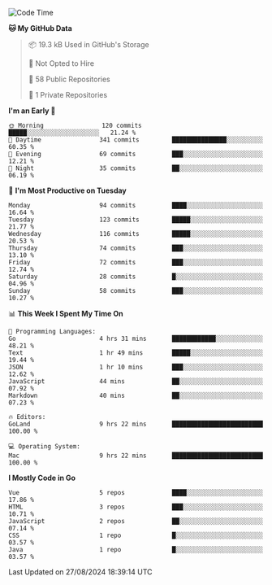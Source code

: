<!--START_SECTION:waka-->
![Code Time](http://img.shields.io/badge/Code%20Time-1%2C225%20hrs%2057%20mins-blue)

**🐱 My GitHub Data** 

> 📦 19.3 kB Used in GitHub's Storage 
 > 
> 🚫 Not Opted to Hire
 > 
> 📜 58 Public Repositories 
 > 
> 🔑 1 Private Repositories 
 > 
**I'm an Early 🐤** 

```text
🌞 Morning                120 commits         █████░░░░░░░░░░░░░░░░░░░░   21.24 % 
🌆 Daytime                341 commits         ███████████████░░░░░░░░░░   60.35 % 
🌃 Evening                69 commits          ███░░░░░░░░░░░░░░░░░░░░░░   12.21 % 
🌙 Night                  35 commits          ██░░░░░░░░░░░░░░░░░░░░░░░   06.19 % 
```
📅 **I'm Most Productive on Tuesday** 

```text
Monday                   94 commits          ████░░░░░░░░░░░░░░░░░░░░░   16.64 % 
Tuesday                  123 commits         █████░░░░░░░░░░░░░░░░░░░░   21.77 % 
Wednesday                116 commits         █████░░░░░░░░░░░░░░░░░░░░   20.53 % 
Thursday                 74 commits          ███░░░░░░░░░░░░░░░░░░░░░░   13.10 % 
Friday                   72 commits          ███░░░░░░░░░░░░░░░░░░░░░░   12.74 % 
Saturday                 28 commits          █░░░░░░░░░░░░░░░░░░░░░░░░   04.96 % 
Sunday                   58 commits          ███░░░░░░░░░░░░░░░░░░░░░░   10.27 % 
```


📊 **This Week I Spent My Time On** 

```text
💬 Programming Languages: 
Go                       4 hrs 31 mins       ████████████░░░░░░░░░░░░░   48.21 % 
Text                     1 hr 49 mins        █████░░░░░░░░░░░░░░░░░░░░   19.44 % 
JSON                     1 hr 10 mins        ███░░░░░░░░░░░░░░░░░░░░░░   12.62 % 
JavaScript               44 mins             ██░░░░░░░░░░░░░░░░░░░░░░░   07.92 % 
Markdown                 40 mins             ██░░░░░░░░░░░░░░░░░░░░░░░   07.23 % 

🔥 Editors: 
GoLand                   9 hrs 22 mins       █████████████████████████   100.00 % 

💻 Operating System: 
Mac                      9 hrs 22 mins       █████████████████████████   100.00 % 
```

**I Mostly Code in Go** 

```text
Vue                      5 repos             ████░░░░░░░░░░░░░░░░░░░░░   17.86 % 
HTML                     3 repos             ███░░░░░░░░░░░░░░░░░░░░░░   10.71 % 
JavaScript               2 repos             ██░░░░░░░░░░░░░░░░░░░░░░░   07.14 % 
CSS                      1 repo              █░░░░░░░░░░░░░░░░░░░░░░░░   03.57 % 
Java                     1 repo              █░░░░░░░░░░░░░░░░░░░░░░░░   03.57 % 
```




 Last Updated on 27/08/2024 18:39:14 UTC
<!--END_SECTION:waka-->
